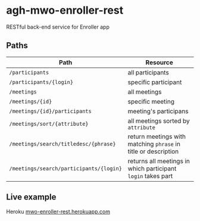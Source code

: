 # agh-mwo-enroller-rest
RESTful back-end service for Enroller app

## Paths
| Path | Resource |
| ------------- | --------------- |
|`/participants`| all participants|
|`/participants/{login}`| specific participant|
|`/meetings`| all meetings|
|`/meetings/{id}`| specific meeting|
|`/meetings/{id}/participants`| meeting's participans|
|`/meetings/sort/{attribute}`| all meetings sorted by `attribute`|
|`/meetings/search/titledesc/{phrase}`| return meetings with matching `phrase` in title or description|
|`/meetings/search/participants/{login}`| returns all meetings in which participant `login` takes part|

## Live example
Heroku [mwo-enroller-rest.herokuapp.com](https://mwo-enroller-rest.herokuapp.com)
